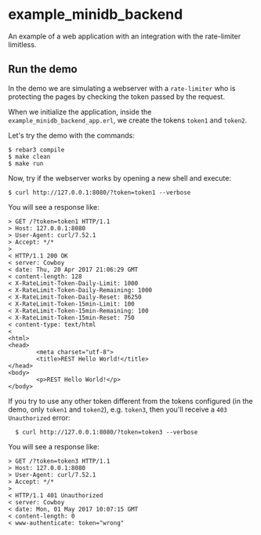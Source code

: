 example_minidb_backend
=======================

An example of a web application with an integration with the rate-limiter
limitless.

Run the demo
------------

In the demo we are simulating a webserver with a `rate-limiter` who is
protecting the pages by checking the token passed by the request.

When we initialize the application, inside the
`example_minidb_backend_app.erl`, we create the tokens `token1` and `token2`.

Let's try the demo with the commands:

    $ rebar3 compile
    $ make clean
    $ make run

Now, try if the webserver works by opening a new shell and execute:

    $ curl http://127.0.0.1:8080/?token=token1 --verbose

You will see a response like:

```
> GET /?token=token1 HTTP/1.1
> Host: 127.0.0.1:8080
> User-Agent: curl/7.52.1
> Accept: */*
>
< HTTP/1.1 200 OK
< server: Cowboy
< date: Thu, 20 Apr 2017 21:06:29 GMT
< content-length: 128
< X-RateLimit-Token-Daily-Limit: 1000
< X-RateLimit-Token-Daily-Remaining: 1000
< X-RateLimit-Token-Daily-Reset: 86250
< X-RateLimit-Token-15min-Limit: 100
< X-RateLimit-Token-15min-Remaining: 100
< X-RateLimit-Token-15min-Reset: 750
< content-type: text/html
<
<html>
<head>
        <meta charset="utf-8">
        <title>REST Hello World!</title>
</head>
<body>
        <p>REST Hello World!</p>
</body>
```

If you try to use any other token different from the tokens configured
(in the demo, only `token1` and `token2`), e.g. `token3`, then you'll
receive a `403 Unauthorized` error:

```
  $ curl http://127.0.0.1:8080/?token=token3 --verbose
```

You will see a response like:

```
> GET /?token=token3 HTTP/1.1
> Host: 127.0.0.1:8080
> User-Agent: curl/7.52.1
> Accept: */*
>
< HTTP/1.1 401 Unauthorized
< server: Cowboy
< date: Mon, 01 May 2017 10:07:15 GMT
< content-length: 0
< www-authenticate: token="wrong"
```

